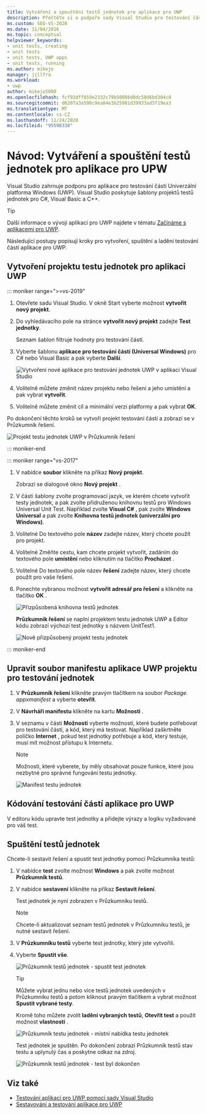 ```yaml
---
title: Vytváření a spouštění testů jednotek pro aplikace pro UWP
description: Přečtěte si o podpoře sady Visual Studio pro testování částí Univerzální platforma Windows aplikacích. Visual Studio poskytuje šablony testů jednotek pro C#, Visual Basic a C++.
ms.custom: SEO-VS-2020
ms.date: 11/04/2016
ms.topic: conceptual
helpviewer_keywords:
- unit tests, creating
- unit tests
- unit tests, UWP apps
- unit tests, running
ms.author: mikejo
manager: jillfra
ms.workload:
- uwp
author: mikejo5000
ms.openlocfilehash: fcf93dff859e2332c79b50086d0dc50d6bd304c8
ms.sourcegitcommit: d6207a3a590c9ea84e3b25981d39933ad5f19ea3
ms.translationtype: MT
ms.contentlocale: cs-CZ
ms.lasthandoff: 11/24/2020
ms.locfileid: "95598338"
---
```

# <a name="walkthrough-create-and-run-unit-tests-for-uwp-apps"></a>Návod: Vytváření a spouštění testů jednotek pro aplikace pro UPW

Visual Studio zahrnuje podporu pro aplikace pro testování částí Univerzální platforma Windows (UWP). Visual Studio poskytuje šablony projektů testů jednotek pro C#, Visual Basic a C++.

> [!TIP]
> Další informace o vývoji aplikací pro UWP najdete v tématu [Začínáme s aplikacemi pro UWP](/windows/uwp/get-started/).

Následující postupy popisují kroky pro vytvoření, spuštění a ladění testování částí aplikace pro UWP.

## <a name="create-a-unit-test-project-for-a-uwp-app"></a>Vytvoření projektu testu jednotek pro aplikaci UWP

::: moniker range=">=vs-2019"

1. Otevřete sadu Visual Studio. V okně Start vyberte možnost **vytvořit nový projekt**.

2. Do vyhledávacího pole na stránce **vytvořit nový projekt** zadejte **Test jednotky**.

   Seznam šablon filtruje hodnoty pro testování částí.

3. Vyberte šablonu **aplikace pro testování částí (Universal Windows)** pro C# nebo Visual Basic a pak vyberte **Další**.

   ![Vytvoření nové aplikace pro testování jednotek UWP v aplikaci Visual Studio](media/vs-2019/new-uwp-unit-test-app.png)

4. Volitelně můžete změnit název projektu nebo řešení a jeho umístění a pak vybrat **vytvořit**.

5. Volitelně můžete změnit cíl a minimální verzi platformy a pak vybrat **OK**.

Po dokončení těchto kroků se vytvoří projekt testování částí a zobrazí se v Průzkumník řešení.

![Projekt testu jednotek UWP v Průzkumník řešení](media/vs-2019/uwp-unit-test-project-solution-explorer.png)

::: moniker-end

::: moniker range="vs-2017"

1. V nabídce **soubor** klikněte na příkaz **Nový projekt**.

   Zobrazí se dialogové okno **Nový projekt** .

2. V části šablony zvolte programovací jazyk, ve kterém chcete vytvořit testy jednotek, a pak zvolte přidruženou knihovnu testů pro Windows Universal Unit Test. Například zvolte **Visual C#** , pak zvolte **Windows Universal** a pak zvolte **Knihovna testů jednotek (univerzální pro Windows)**.

3. Volitelné Do textového pole **název** zadejte název, který chcete použít pro projekt.

4. Volitelné Změňte cestu, kam chcete projekt vytvořit, zadáním do textového pole **umístění** nebo kliknutím na tlačítko **Procházet** .

5. Volitelné Do textového pole název **řešení** zadejte název, který chcete použít pro vaše řešení.

6. Ponechte vybranou možnost **vytvořit adresář pro řešení** a klikněte na tlačítko **OK** .

   ![Přizpůsobená knihovna testů jednotek](../test/media/unit_test_win8_1.png)

   **Průzkumník řešení** se naplní projektem testu jednotek UWP a Editor kódu zobrazí výchozí test jednotky s názvem UnitTest1.

   ![Nově přizpůsobený projekt testu jednotek](../test/media/unit_test_win8_unittestexplorer_newprojectcreated.png)

::: moniker-end

## <a name="edit-the-unit-test-projects-uwp-application-manifest-file"></a>Upravit soubor manifestu aplikace UWP projektu pro testování jednotek

1. V **Průzkumník řešení** klikněte pravým tlačítkem na soubor *Package. appxmanifest* a vyberte **otevřít**.

2. V **Návrháři manifestu** klikněte na kartu **Možnosti** .

3. V seznamu v části **Možnosti** vyberte možnosti, které budete potřebovat pro testování částí, a kód, který má testovat. Například zaškrtněte políčko **Internet** , pokud test jednotky potřebuje a kód, který testuje, musí mít možnost přístupu k Internetu.

   > [!NOTE]
   > Možnosti, které vyberete, by měly obsahovat pouze funkce, které jsou nezbytné pro správné fungování testu jednotky.

   ![Manifest testu jednotek](../test/media/unit_test_win8_.png)

## <a name="code-the-unit-test-for-a-uwp-app"></a>Kódování testování částí aplikace pro UWP

V editoru kódu upravte test jednotky a přidejte výrazy a logiku vyžadované pro váš test.

## <a name="run-unit-tests"></a>Spuštění testů jednotek

Chcete-li sestavit řešení a spustit test jednotky pomocí Průzkumníka testů:

1. V nabídce **test** zvolte možnost **Windows** a pak zvolte možnost **Průzkumník testů**.

2. V nabídce **sestavení** klikněte na příkaz **Sestavit řešení**.

   Test jednotek je nyní zobrazen v Průzkumníku testů.

   > [!NOTE]
   > Chcete-li aktualizovat seznam testů jednotek v Průzkumníku testů, je nutné sestavit řešení.

3. V **Průzkumníku testů** vyberte test jednotky, který jste vytvořili.

4. Vyberte **Spustit vše**.

   ![Průzkumník testů jednotek &#45; spustit test jednotek](../test/media/unit_test_win8_unittestexplorer_contextmenurun.png)

   > [!TIP]
   > Můžete vybrat jednu nebo více testů jednotek uvedených v Průzkumníku testů a potom kliknout pravým tlačítkem a vybrat možnost **Spustit vybrané testy**.
   >
   > Kromě toho můžete zvolit **ladění vybraných testů**, **Otevřít test** a použít možnost **vlastnosti** .
   >
   > ![Průzkumník testu jednotek &#45; místní nabídka testu jednotek](../test/media/unit_test_win8_unittestexplorer_contextmenu.png)

   Test jednotek je spuštěn. Po dokončení zobrazí Průzkumník testů stav testu a uplynulý čas a poskytne odkaz na zdroj.

   ![Průzkumník testů jednotek &#45; test byl dokončen](../test/media/unit_test_win8_unittestexplorer_done.png)

## <a name="see-also"></a>Viz také

- [Testování aplikací pro UWP pomocí sady Visual Studio](../test/unit-test-your-code.md)
- [Sestavování a testování aplikace pro UWP](/azure/devops/pipelines/apps/windows/universal?tabs=vsts)
